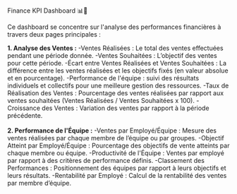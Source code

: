 Finance KPI Dashboard 📊🚀 

Ce dashboard se concentre sur l'analyse des performances financières à travers deux pages principales :

<b>1. Analyse des Ventes :</b>
-Ventes Réalisées : Le total des ventes effectuées pendant une période donnée.
-Ventes Souhaitées : L’objectif des ventes pour cette période.
-Écart entre Ventes Réalisées et Ventes Souhaitées : La différence entre les ventes réalisées et les objectifs fixés (en valeur absolue et en pourcentage).
-Performance de l'équipe : suivi des résultats individuels et collectifs pour une meilleure gestion des ressources.
-Taux de Réalisation des Ventes : Pourcentage des ventes réalisées par rapport aux ventes souhaitées (Ventes Réalisées / Ventes Souhaitées x 100).
-Croissance des Ventes : Variation des ventes par rapport à la période précédente.<br><br>
<b>2. Performance de l'Équipe :</b>
-Ventes par Employé/Équipe : Mesure des ventes réalisées par chaque membre de l’équipe ou par groupes.
-Objectif Atteint par Employé/Équipe : Pourcentage des objectifs de vente atteints par chaque membre ou équipe.
-Productivité de l'Équipe : Ventes par employé par rapport à des critères de performance définis.
-Classement des Performances : Positionnement des équipes par rapport à leurs objectifs et leurs résultats.
-Rentabilité par Employé : Calcul de la rentabilité des ventes par membre d’équipe.

